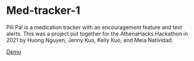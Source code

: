 # Med-tracker-1

Pill Pal is a medication tracker with an encouragement feature and text alerts. This was a project put together for the AthenaHacks Hackathon in 2021 by Huong Nguyen, Jenny Kuo, Kelly Kuo, and Meia Natividad.

[Demo](https://www.youtube.com/watch?v=-VXbtAlD1tQ)
